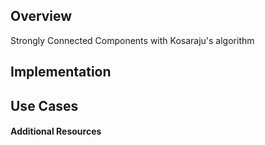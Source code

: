 ## Overview

Strongly Connected Components with Kosaraju's algorithm

## Implementation

## Use Cases

#### Additional Resources
